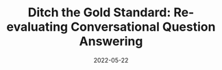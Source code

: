 ---
title: "Ditch the Gold Standard: Re-evaluating Conversational Question Answering"
collection: publications
date: 2022-05-22
venue: '[Outstanding Paper] ACL'
paperurl: 'https://arxiv.org/abs/2112.08812'
link: 'https://arxiv.org/abs/2112.08812'
codeurl: 'hhttps://github.com/princeton-nlp/evalconvqa'
authors: 'Huihan Li*, Tianyu Gao*, Manan Goenka, Danqi Chen (* indicates equal contribution)'
---